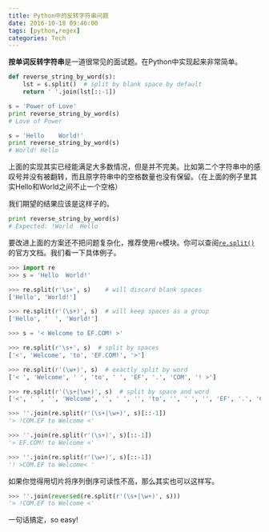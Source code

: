 ```yaml
---
title: Python中的反转字符串问题
date: 2016-10-18 09:46:00
tags: [python,regex]
categories: Tech
---
```

**按单词反转字符串**是一道很常见的面试题。在Python中实现起来非常简单。

```python
def reverse_string_by_word(s):
    lst = s.split()  # split by blank space by default
    return ' '.join(lst[::-1])

s = 'Power of Love'
print reverse_string_by_word(s)
# Love of Power

s = 'Hello    World!'
print reverse_string_by_word(s)
# World! Hello
```

上面的实现其实已经能满足大多数情况，但是并不完美。比如第二个字符串中的感叹号并没有被翻转，而且原字符串中的空格数量也没有保留。（在上面的例子里其实Hello和World之间不止一个空格）

我们期望的结果应该是这样子的。

```python
print reverse_string_by_word(s)
# Expected: !World  Hello
```

要改进上面的方案还不把问题复杂化，推荐使用`re`模块。你可以查阅[`re.split()`](https://docs.python.org/2/library/re.html#re.split) 的官方文档。我们看一下具体例子。

```python
>>> import re
>>> s = 'Hello  World!'

>>> re.split(r'\s+', s)    # will discard blank spaces
['Hello', 'World!']

>>> re.split(r'(\s+)', s)  # will keep spaces as a group
['Hello', '  ', 'World!']

>>> s = '< Welcome to EF.COM! >'

>>> re.split(r'\s+', s)  # split by spaces
['<', 'Welcome', 'to', 'EF.COM!', '>']

>>> re.split(r'(\w+)', s)  # exactly split by word
['< ', 'Welcome', ' ', 'to', ' ', 'EF', '.', 'COM', '! >']

>>> re.split(r'(\s+|\w+)', s)  # split by space and word
['<', ' ', '', 'Welcome', '', ' ', '', 'to', '', ' ', '', 'EF', '.', 'COM', '!', ' ', '>']

>>> ''.join(re.split(r'(\s+|\w+)', s)[::-1])
'> !COM.EF to Welcome <'

>>> ''.join(re.split(r'(\s+)', s)[::-1])
'> EF.COM! to Welcome <'

>>> ''.join(re.split(r'(\w+)', s)[::-1])
'! >COM.EF to Welcome< '

```

如果你觉得用切片将序列倒序可读性不高，那么其实也可以这样写。

```python
>>> ''.join(reversed(re.split(r'(\s+|\w+)', s)))
'> !COM.EF to Welcome <'
```

一句话搞定，so easy!
